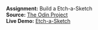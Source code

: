 **Assignment:** Build a Etch-a-Sketch\
**Source:** [The Odin Project](https://theodinproject.com/courses/foundations/lessons/etch-a-sketch-project)\
**Live Demo:** [Etch-a-Sketch](https://igorlimamendes.github.io/etch-a-sketch/)
